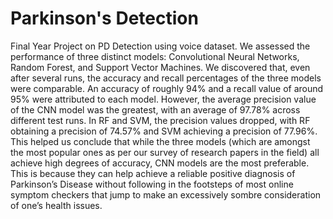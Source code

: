 # Parkinson's Detection
Final Year Project on PD Detection using voice dataset.
We assessed the performance of three distinct models: Convolutional Neural Networks, Random Forest, and Support Vector Machines. We discovered that, even after several runs, the accuracy and recall percentages of the three models were comparable. An accuracy of roughly 94% and a recall value of around 95% were attributed to each model. However, the average precision value of the CNN model was the greatest, with an average of 97.78% across different test runs. In RF and SVM, the precision values dropped, with RF obtaining a precision of 74.57% and SVM achieving a precision of 77.96%. This helped us conclude that while the three models (which are amongst the most popular ones as per our survey of research papers in the field) all achieve high degrees of accuracy, CNN models are the most preferable. This is because they can help achieve a reliable positive diagnosis of Parkinson’s Disease without following in the footsteps of most online symptom checkers that jump to make an excessively sombre consideration of one’s health issues.
